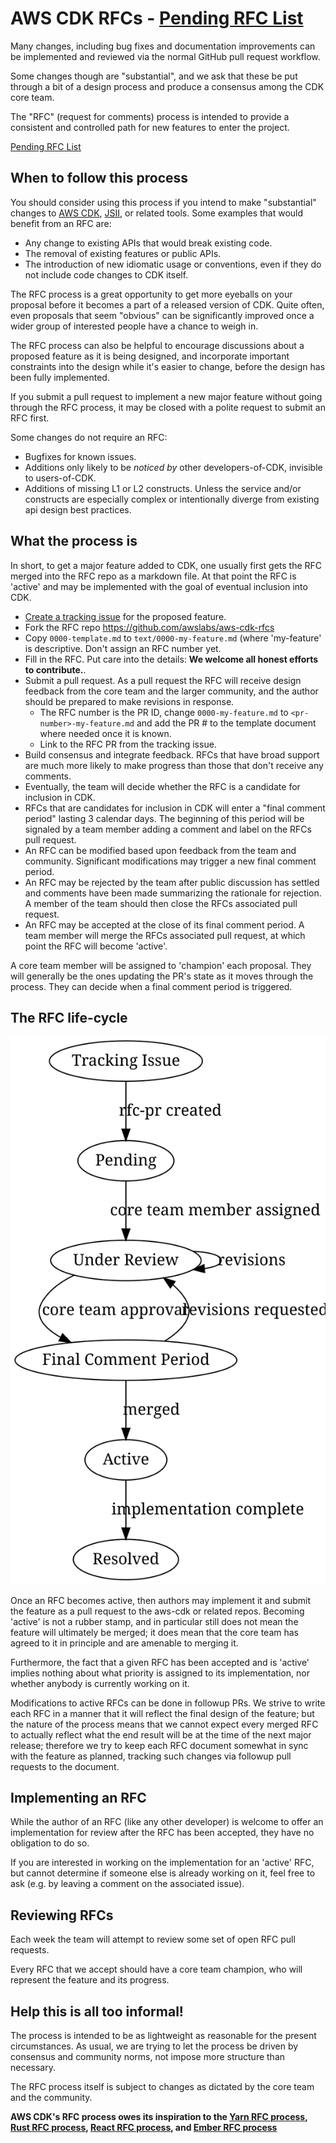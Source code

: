 # AWS CDK RFCs - [Pending RFC List](https://github.com/awslabs/aws-cdk-rfcs/pulls)

Many changes, including bug fixes and documentation improvements can be
implemented and reviewed via the normal GitHub pull request workflow.

Some changes though are "substantial", and we ask that these be put
through a bit of a design process and produce a consensus among the CDK
core team.

The "RFC" (request for comments) process is intended to provide a
consistent and controlled path for new features to enter the project.

[Pending RFC List](https://github.com/awslabs/aws-cdk-rfcs/pulls)

## When to follow this process

You should consider using this process if you intend to make "substantial"
changes to [AWS CDK](https://github.com/aws/aws-cdk), [JSII](https://github.com/aws/jsii), or related tools. Some examples that would
benefit from an RFC are:

- Any change to existing APIs that would break existing code.
- The removal of existing features or public APIs.
- The introduction of new idiomatic usage or conventions, even if they
  do not include code changes to CDK itself.

The RFC process is a great opportunity to get more eyeballs on your proposal
before it becomes a part of a released version of CDK. Quite often, even
proposals that seem "obvious" can be significantly improved once a wider
group of interested people have a chance to weigh in.

The RFC process can also be helpful to encourage discussions about a proposed
feature as it is being designed, and incorporate important constraints into
the design while it's easier to change, before the design has been fully
implemented.

If you submit a pull request to implement a new major feature without going through
the RFC process, it may be closed with a polite request to submit an RFC first.

Some changes do not require an RFC:

- Bugfixes for known issues.
- Additions only likely to be _noticed by_ other developers-of-CDK,
  invisible to users-of-CDK.
- Additions of missing L1 or L2 constructs. Unless the service and/or constructs
  are especially complex or intentionally diverge from existing api design
  best practices.

## What the process is

In short, to get a major feature added to CDK, one usually first gets
the RFC merged into the RFC repo as a markdown file. At that point the RFC
is 'active' and may be implemented with the goal of eventual inclusion
into CDK.

- [Create a tracking issue](https://github.com/awslabs/aws-cdk-rfcs/issues/new)
  for the proposed feature.
- Fork the RFC repo https://github.com/awslabs/aws-cdk-rfcs
- Copy `0000-template.md` to `text/0000-my-feature.md` (where 'my-feature' is
  descriptive. Don't assign an RFC number yet.
- Fill in the RFC. Put care into the details: **We welcome all honest efforts to
  contribute.**.
- Submit a pull request. As a pull request the RFC will receive design
  feedback from the core team and the larger community, and the author should
  be prepared to make revisions in response.
  - The RFC number is the PR ID, change `0000-my-feature.md` to
    `<pr-number>-my-feature.md` and add the PR # to the template document
    where needed once it is known.
  - Link to the RFC PR from the tracking issue.
- Build consensus and integrate feedback. RFCs that have broad support are
  much more likely to make progress than those that don't receive any comments.
- Eventually, the team will decide whether the RFC is a candidate for
  inclusion in CDK.
- RFCs that are candidates for inclusion in CDK will enter a "final comment
  period" lasting 3 calendar days. The beginning of this period will be signaled
  by a team member adding a comment and label on the RFCs pull request.
- An RFC can be modified based upon feedback from the team and community.
  Significant modifications may trigger a new final comment period.
- An RFC may be rejected by the team after public discussion has settled and
  comments have been made summarizing the rationale for rejection. A member of
  the team should then close the RFCs associated pull request.
- An RFC may be accepted at the close of its final comment period. A team
  member will merge the RFCs associated pull request, at which point the RFC
  will become 'active'.

A core team member will be assigned to 'champion' each proposal. They will
generally be the ones updating the PR's state as it moves through the process.
They can decide when a final comment period is triggered.

## The RFC life-cycle

![rfc states](./rfc-states.svg)

Once an RFC becomes active, then authors may implement it and submit the feature
as a pull request to the aws-cdk or related repos. Becoming 'active' is not a
rubber stamp, and in particular still does not mean the feature will ultimately
be merged; it does mean that the core team has agreed to it in principle and are
amenable to merging it.

Furthermore, the fact that a given RFC has been accepted and is 'active' implies
nothing about what priority is assigned to its implementation, nor whether
anybody is currently working on it.

Modifications to active RFCs can be done in followup PRs. We strive to write
each RFC in a manner that it will reflect the final design of the feature; but
the nature of the process means that we cannot expect every merged RFC to
actually reflect what the end result will be at the time of the next major
release; therefore we try to keep each RFC document somewhat in sync with the
feature as planned, tracking such changes via followup pull requests to the
document.

## Implementing an RFC

While the author of an RFC (like any other developer) is welcome to offer an
implementation for review after the RFC has been accepted, they have no
obligation to do so.

If you are interested in working on the implementation for an 'active' RFC, but
cannot determine if someone else is already working on it, feel free to ask
(e.g. by leaving a comment on the associated issue).

## Reviewing RFCs

Each week the team will attempt to review some set of open RFC pull requests.

Every RFC that we accept should have a core team champion, who will represent
the feature and its progress.

## Help this is all too informal!

The process is intended to be as lightweight as reasonable for the present
circumstances. As usual, we are trying to let the process be driven by consensus
and community norms, not impose more structure than necessary.

The RFC process itself is subject to changes as dictated by the core team and
the community.

**AWS CDK's RFC process owes its inspiration to the [Yarn RFC process], [Rust RFC process], [React RFC process], and [Ember RFC process]**

[yarn rfc process]: https://github.com/yarnpkg/rfcs
[rust rfc process]: https://github.com/rust-lang/rfcs
[react rfc process]: https://github.com/reactjs/rfcs
[ember rfc process]: https://github.com/emberjs/rfcs
